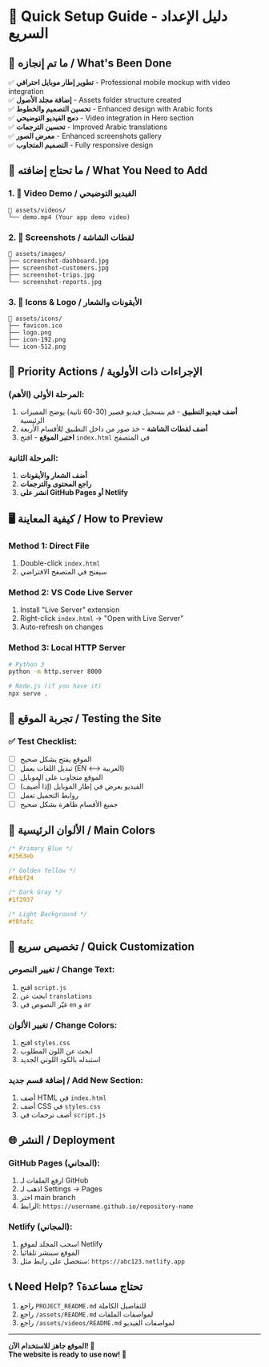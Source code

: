 # 🚀 Quick Setup Guide - دليل الإعداد السريع

## 📝 ما تم إنجازه / What's Been Done

✅ **تطوير إطار موبايل احترافي** - Professional mobile mockup with video integration  
✅ **إضافة مجلد الأصول** - Assets folder structure created  
✅ **تحسين التصميم والخطوط** - Enhanced design with Arabic fonts  
✅ **دمج الفيديو التوضيحي** - Video integration in Hero section  
✅ **تحسين الترجمات** - Improved Arabic translations  
✅ **معرض الصور** - Enhanced screenshots gallery  
✅ **التصميم المتجاوب** - Fully responsive design  

## 📁 ما تحتاج إضافته / What You Need to Add

### 1. 🎥 Video Demo / الفيديو التوضيحي
```
📂 assets/videos/
└── demo.mp4 (Your app demo video)
```

### 2. 📸 Screenshots / لقطات الشاشة
```
📂 assets/images/
├── screenshot-dashboard.jpg
├── screenshot-customers.jpg  
├── screenshot-trips.jpg
└── screenshot-reports.jpg
```

### 3. 🎨 Icons & Logo / الأيقونات والشعار
```
📂 assets/icons/
├── favicon.ico
├── logo.png
├── icon-192.png
└── icon-512.png
```

## 🎯 Priority Actions / الإجراءات ذات الأولوية

### المرحلة الأولى (الأهم):
1. **أضف فيديو التطبيق** - قم بتسجيل فيديو قصير (30-60 ثانية) يوضح المميزات الرئيسية
2. **أضف لقطات الشاشة** - خذ صور من داخل التطبيق للأقسام الأربعة
3. **اختبر الموقع** - افتح `index.html` في المتصفح

### المرحلة الثانية:
1. **أضف الشعار والأيقونات**
2. **راجع المحتوى والترجمات**
3. **انشر على GitHub Pages أو Netlify**

## 🖥️ كيفية المعاينة / How to Preview

### Method 1: Direct File
1. Double-click `index.html`
2. سيفتح في المتصفح الافتراضي

### Method 2: VS Code Live Server
1. Install "Live Server" extension
2. Right-click `index.html` → "Open with Live Server"
3. Auto-refresh on changes

### Method 3: Local HTTP Server
```bash
# Python 3
python -m http.server 8000

# Node.js (if you have it)
npx serve .
```

## 📱 تجربة الموقع / Testing the Site

### ✅ Test Checklist:
- [ ] الموقع يفتح بشكل صحيح
- [ ] تبديل اللغات يعمل (EN ⟷ العربية)
- [ ] الموقع متجاوب على الموبايل
- [ ] الفيديو يعرض في إطار الموبايل (إذا أُضيف)
- [ ] روابط التحميل تعمل
- [ ] جميع الأقسام ظاهرة بشكل صحيح

## 🎨 الألوان الرئيسية / Main Colors

```css
/* Primary Blue */
#2563eb

/* Golden Yellow */  
#fbbf24

/* Dark Gray */
#1f2937

/* Light Background */
#f8fafc
```

## 🔧 تخصيص سريع / Quick Customization

### تغيير النصوص / Change Text:
1. افتح `script.js`
2. ابحث عن `translations`
3. غيّر النصوص في `en` و `ar`

### تغيير الألوان / Change Colors:
1. افتح `styles.css`
2. ابحث عن اللون المطلوب
3. استبدله بالكود اللوني الجديد

### إضافة قسم جديد / Add New Section:
1. أضف HTML في `index.html`
2. أضف CSS في `styles.css`
3. أضف ترجمات في `script.js`

## 🌐 النشر / Deployment

### GitHub Pages (المجاني):
1. ارفع الملفات لـ GitHub
2. اذهب لـ Settings → Pages
3. اختر main branch
4. الرابط: `https://username.github.io/repository-name`

### Netlify (المجاني):
1. اسحب المجلد لموقع Netlify
2. الموقع سينشر تلقائياً
3. ستحصل على رابط مثل: `https://abc123.netlify.app`

## 📞 Need Help? تحتاج مساعدة؟

1. راجع `PROJECT_README.md` للتفاصيل الكاملة
2. راجع `/assets/README.md` لمواصفات الملفات
3. راجع `/assets/videos/README.md` لمواصفات الفيديو

---

**الموقع جاهز للاستخدام الآن! 🎉**  
**The website is ready to use now! 🎉**